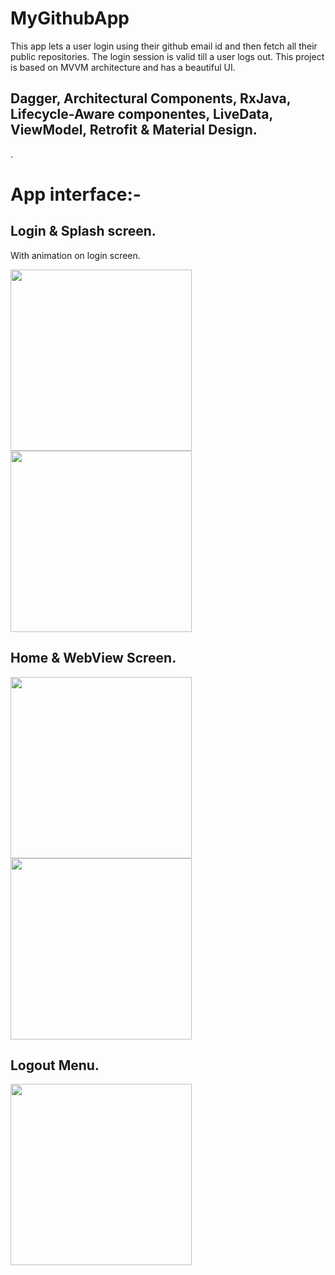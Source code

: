 # MyGithubApp


This app lets a user login using their github email id and then fetch all their public repositories. The login session is valid till a user logs out.
This project is based on MVVM architecture and has a beautiful UI.

## Dagger, Architectural Components,  RxJava, Lifecycle-Aware componentes, LiveData, ViewModel, Retrofit & Material Design.
.


# App interface:-

## Login & Splash screen.
With animation on login screen.

<img src="https://user-images.githubusercontent.com/39986507/113983065-22554880-9867-11eb-8ccd-c691174b029f.png" width="290">                              <img src="https://user-images.githubusercontent.com/39986507/113983094-2aad8380-9867-11eb-9cfd-4f65b8cb5e2b.png" width="290">   

## Home & WebView Screen.
<img src="https://user-images.githubusercontent.com/39986507/113983087-28e3c000-9867-11eb-8f84-5f36333b73ef.png" width="290">                              <img src="https://user-images.githubusercontent.com/39986507/114000807-f3e06900-9878-11eb-891b-2d9d28822474.png" width="290"> 

## Logout Menu.

<img src="https://user-images.githubusercontent.com/39986507/113983083-27b29300-9867-11eb-87d6-53407917d913.png" width="290">


